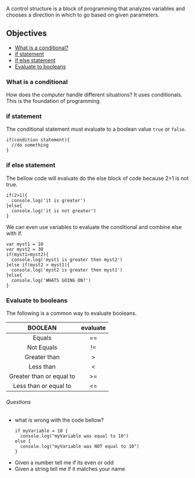 A control structure is a block of programming that analyzes variables and chooses a direction in which to go based on given parameters.

## Objectives
* [What is a conditional?](#what-is-a-conditional)
* [if statement](#if-statement)
* [if else statement](#if-else-statement)
* [Evaluate to booleans](#evaluate-to-booleans)

### What is a conditional
How does the computer handle different situations?
It uses conditionals. This is the foundation of programming.


### if statement
The conditional statement must evaluate to a boolean value `true` or `false`. 
```
if(condition statement){
  //do something
}
```

### if else statement
The bellow code will evaluate do the else block of code because 2>1 is not true.
```
if(2>1){
  console.log('it is greater')
}else{
  console.log('it is not greater')
}
```
We can even use variables to evaluate the conditional and combine else with if.
```
var myst1 = 10
var myst2 = 30
if(myst1>myst2){
  console.log('myst1 is greater then myst2')
}else if(myst2 > myst1){
  console.log('myst2 is greater then myst1')
}else{
  console.log('WHATS GOING ON?')
}
```

### Evaluate to booleans
The following is a common way to evaluate booleans.

| BOOLEAN | evaluate |
|:--------------:|:--------:|
| Equals | == |
| Not Equals | != |
| Greater than | > |
| Less than | < |
| Greater than or equal to | >= |
| Less than or equal to | <= |

###### Questions
* what is wrong with the code bellow?
  ```
  if myVariable = 10 {
    console.log("myVariable was equal to 10")
  else {
    console.log("myVariable was NOT equal to 10")
  }
  ```
* Given a number tell me if its even or odd
* Given a string tell me if it matches your name

